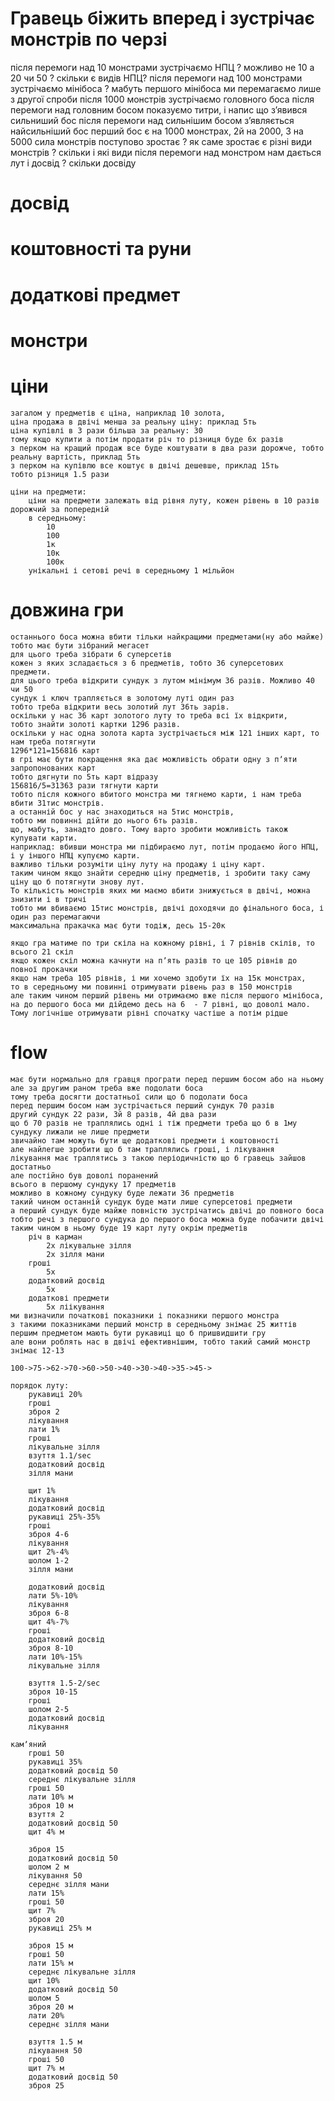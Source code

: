 # Гравець біжить вперед і зустрічає монстрів по черзі
після перемоги над 10 монстрами зустрічаємо НПЦ
? можливо не 10 а 20 чи 50
? скільки є видів НПЦ?
після перемоги над 100 монстрами зустрічаємо мінібоса
? мабуть першого мінібоса ми перемагаємо лише з другої спроби
після 1000 монстрів зустрічаємо головного боса
після перемоги над головним босом показуємо титри, і напис що зʼявився сильниший бос
після перемоги над сильнішим босом зʼявляється найсильніший бос
перший бос є на 1000 монстрах, 2й на 2000, 3 на 5000
сила монстрів поступово зростає
? як саме зростає
є різні види монстрів
? скільки і які види
після перемоги над монстром нам дається лут і досвід
? скільки досвіду
# досвід
# коштовності та руни
# додаткові предмет
# монстри
# ціни
    загалом у предметів є ціна, наприклад 10 золота,
    ціна продажа в двічі менша за реальну ціну: приклад 5ть
    ціна купівлі в 3 рази більша за реальну: 30
    тому якщо купити а потім продати річ то різниця буде 6х разів
    з перком на кращий продаж все буде коштувати в два рази дорожче, тобто реальну вартість, приклад 5ть
    з перком на купівлю все коштує в двічі дешевше, приклад 15ть
    тобто різниця 1.5 рази

    ціни на предмети:
        ціни на предмети залежать від рівня луту, кожен рівень в 10 разів дорожчий за попередній
        в середньому:
            10
            100
            1к
            10к
            100к
        унікальні і сетові речі в середньому 1 мільйон

# довжина гри
    останнього боса можна вбити тільки найкращими предметами(ну або майже)
    тобто має бути зібраний мегасет
    для цього треба зібрати 6 суперсетів
    кожен з яких зсладається з 6 предметів, тобто 36 суперсетових предмети.
    для цього треба відкрити сундук з лутом мінімум 36 разів. Можливо 40 чи 50
    сундук і ключ трапляється в золотому луті один раз
    тобто треба відкрити весь золотий лут 36ть зарів.
    оскільки у нас 36 карт золотого луту то треба всі їх відкрити,
    тобто знайти золоті картки 1296 разів.
    оскільки у нас одна золота карта зустрічається між 121 інших карт, то нам треба потягнути
    1296*121=156816 карт
    в грі має бути покращення яка дає можливість обрати одну з пʼяти запропонованих карт
    тобто дягнути по 5ть карт відразу
    156816/5=31363 рази тягнути карти
    тобто після кожного вбитого монстра ми тягнемо карти, і нам треба вбити 31тис монстрів.
    а останній бос у нас знаходиться на 5тис монстрів,
    тобто ми повинні дійти до нього 6ть разів.
    що, мабуть, занадто довго. Тому варто зробити можливість також купувати карти.
    наприклад: вбивши монстра ми підбираємо лут, потім продаємо його НПЦ, і у іншого НПЦ купуємо карти.
    важливо тільки розуміти ціну луту на продажу і ціну карт.
    таким чином якщо знайти середню ціну предметів, і зробити таку саму ціну що б потягнути знову лут.
    То кількість монстрів яких ми маємо вбити знижується в двічі, можна знизити і в тричі
    тобто ми вбиваємо 15тис монстрів, двічі доходячи до фінального боса, і один раз перемагаючи
    максимальна пракачка має бути тодіж, десь 15-20к

    якщо гра матиме по три скіла на кожному рівні, і 7 рівнів скілів, то всього 21 скіл
    якщо кожен скіл можна качнути на пʼять разів то це 105 рівнів до повної прокачки
    якщо нам треба 105 рівнів, і ми хочемо здобути їх на 15к монстрах,
    то в середньому ми повинні отримувати рівень раз в 150 монстрів
    але таким чином перший рівень ми отримаємо вже після першого мінібоса,
    на до першого боса ми дійдемо десь на 6  - 7 рівні, що доволі мало.
    Тому логічніше отримувати рівні спочатку частіше а потім рідше

# flow
    має бути нормально для гравця програти перед першим босом або на ньому
    але за другим раном треба вже подолати боса
    тому треба досягти достатньої сили що б подолати боса
    перед першим босом нам зустрічається перший сундук 70 разів
    другий сундук 22 рази, 3й 8 разів, 4й два рази
    що б 70 разів не траплялись одні і тіж предмети треба що б в 1му сундуку лижали не лише предмети
    звичайно там можуть бути ще додаткові предмети і коштовності
    але найлегше зробити що б там траплялись гроші, і лікування
    лікування має траплятись з такою періодичністю що б гравець зайшов достатньо
    але постійно був доволі поранений
    всього в першому сундуку 17 предметів
    можливо в кожному сундуку буде лежати 36 предметів
    такий чином останній сундук буде мати лише суперсетові предмети
    а перший сундук буде майже повністю зустрічатись двічі до повного боса
    тобто речі з першого сундука до першого боса можна буде побачити двічі
    таким чином в ньому буде 19 карт луту окрім предметів
        річ в карман
            2х лікувальне зілля
            2х зілля мани
        гроші
            5х
        додатковий досвід
            5х
        додаткові предмети
            5х ліікування
    ми визначили початкові показники і показники першого монстра
    з такими показниками перший монстр в середньому знімає 25 життів
    першим предметом мають бути рукавиці що б пришвидшити гру
    але вони роблять нас в двічі ефективнішим, тобто такий самий монстр знімає 12-13
    
    100->75->62->70->60->50->40->30->40->35->45->

    порядок луту:
        рукавиці 20%
        гроші
        зброя 2
        лікування
        лати 1%
        гроші
        лікувальне зілля
        взуття 1.1/sec
        додатковий досвід
        зілля мани
        
        щит 1%
        лікування
        додатковий досвід
        рукавиці 25%-35%
        гроші
        зброя 4-6
        лікування
        щит 2%-4%
        шолом 1-2
        зілля мани

        додатковий досвід
        лати 5%-10%
        лікування
        зброя 6-8
        щит 4%-7%
        гроші
        додатковий досвід
        зброя 8-10
        лати 10%-15%
        лікувальне зілля

        взуття 1.5-2/sec
        зброя 10-15
        гроші
        шолом 2-5
        додатковий досвід
        лікування

    камʼяний
        гроші 50
        рукавиці 35%
        додатковий досвід 50
        середнє лікувальне зілля
        гроші 50
        лати 10% м
        зброя 10 м
        взуття 2
        додатковий досвід 50
        щит 4% м

        зброя 15
        додатковий досвід 50
        шолом 2 м
        лікування 50
        середнє зілля мани
        лати 15%
        гроші 50
        щит 7%
        зброя 20
        рукавиці 25% м

        зброя 15 м
        гроші 50
        лати 15% м
        середнє лікувальне зілля
        щит 10%
        додатковий досвід 50
        шолом 5
        зброя 20 м
        лати 20%
        середнє зілля мани

        взуття 1.5 м
        лікування 50
        гроші 50
        щит 7% м
        додатковий досвід 50
        зброя 25
